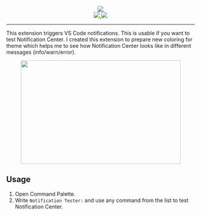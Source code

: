 <p align="center">
  <!-- Icon -->
  <a href="https://marketplace.visualstudio.com/items?itemName=svipben.notification-tester">
    <img src="https://raw.githubusercontent.com/svipben/vscode-notification-tester/master/images/icon.png">
  </a>
  <br>
  <!-- Build Status -->
  <a href="https://travis-ci.com/svipben/vscode-notification-tester">
    <img src="https://travis-ci.com/svipben/vscode-notification-tester.svg?branch=master">
  </a>
  <!-- Visual Studio Marketplace -->
  <a href="https://marketplace.visualstudio.com/items?itemName=svipben.notification-tester">
    <img src="https://vsmarketplacebadge.apphb.com/version/svipben.notification-tester.svg">
  </a>
</p>

<hr>

This extension triggers VS Code notifications. This is usable if you want to test Notification Center. I created this extension to prepare new coloring for theme which helps me to see how Notification Center looks like in different messages (info/warn/error).

<p align="center">
  <img src="https://raw.githubusercontent.com/svipben/vscode-notification-tester/master/images/notification-center.png" width="427" height="277">
</p>

## Usage

1.  Open Command Palette.
2.  Write `Notification Tester:` and use any command from the list to test Notification Center.
